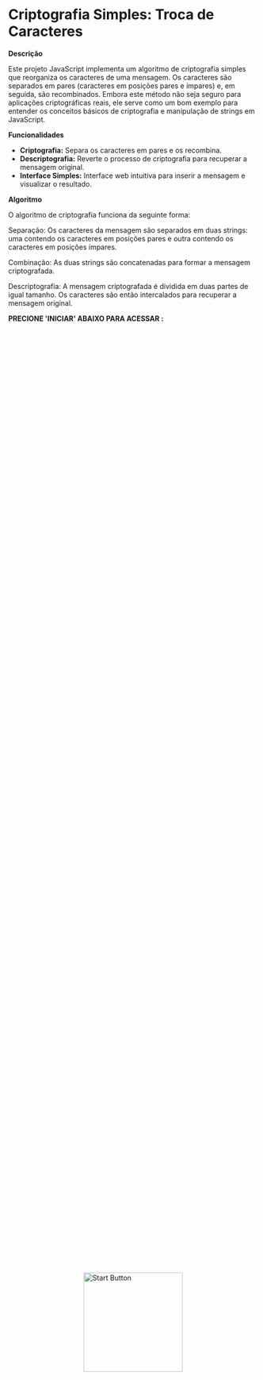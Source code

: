 # Criptografia Simples: Troca de Caracteres

**Descrição**

Este projeto JavaScript implementa um algoritmo de criptografia simples que reorganiza os caracteres de uma mensagem. Os caracteres são separados em pares (caracteres em posições pares e ímpares) e, em seguida, são recombinados. Embora este método não seja seguro para aplicações criptográficas reais, ele serve como um bom exemplo para entender os conceitos básicos de criptografia e manipulação de strings em JavaScript.


**Funcionalidades**

* **Criptografia:** Separa os caracteres em pares e os recombina.
* **Descriptografia:** Reverte o processo de criptografia para recuperar a mensagem original.
* **Interface Simples:** Interface web intuitiva para inserir a mensagem e visualizar o resultado.


**Algoritmo**

O algoritmo de criptografia funciona da seguinte forma:

Separação: Os caracteres da mensagem são separados em duas strings: uma contendo os caracteres em posições pares e outra contendo os caracteres em posições ímpares.

Combinação: As duas strings são concatenadas para formar a mensagem criptografada.

Descriptografia: A mensagem criptografada é dividida em duas partes de igual tamanho. Os caracteres são então intercalados para recuperar a mensagem original.

**PRECIONE 'INICIAR' ABAIXO PARA ACESSAR :**
<div style="
    display: flex;
    justify-content: center;
    align-items: center;
    height: 100vh;"> <!-- Ajuste a altura conforme necessário -->
    <a href="https://matheusfillipe-0.github.io/Criptografia/aplicacoes-criptografia">
        <img src="https://i.postimg.cc/4yMpmyQZ/Pngtree-tech-style-click-start-button-5625458.png" 
             alt="Start Button" 
             style="
                width: 200px;
                height: 200px;">
    </a>
</div>

</a>


